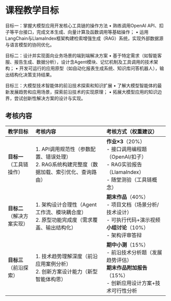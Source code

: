 # 课程教学目标

目标一：掌握大模型应用开发核心工具链的操作方法​
• 熟练调用OpenAI API、扣子等平台接口，完成文本生成、向量计算及函数调用等基础操作；
• 运用LangChain与LlamaIndex框架构建检索增强生成（RAG）系统，实现外部数据源与语言模型的协同优化。

​目标二：设计并实现面向业务场景的端到端解决方案​
• 基于特定需求（如智能客服、报告生成、数据分析），设计含Agent模块、记忆机制及工具调用的技术架构；
• 开发可运行的应用原型（如自动化报表生成系统、知识库问答机器人），输出结构化决策支持结果。

​目标三：大模型技术智能体的前沿技术探索和知识扩展​
• 了解大模型智能体的最新发展趋势和应用场景，探索前沿技术的实现原理；
• 拓展大模型应用的知识边界，尝试创新性解决方案的设计与实现。

## 考核内容

| 教学目标 | 考核内容 | 考核方式（权重建议） |
| :--- | :--- | :--- |
| **目标一**<br>（工具链操作） | 1. API调用规范性（参数配置、错误处理）<br>2. RAG系统构建完整度（数据加载、索引优化、查询路由） | **作业×3**（20%）<br>- 接口调用编程题（OpenAI/扣子）<br>- RAG实验报告（LlamaIndex）<br>- 随堂测验（工具链概念） |
| **目标二**<br>（解决方案实现） | 1. 架构设计合理性（Agent工作流、模块耦合度）<br>2. 原型功能完成度（需求覆盖、输出结构化） | **期末作品**（40%）<br>- 项目文档（场景分析/技术设计）<br>- 可执行代码+演示视频<br>**小组讨论**（10%）<br>- 架构评审答辩 |
| **目标三**<br>（前沿探索） | 1. 技术趋势理解深度（前沿应用案例分析）<br>2. 创新方案设计能力（新型智能体构思） | **期中小测**（15%）<br>- 前沿技术分析题（发展趋势评估）<br>**期末作品附加报告**（15%）<br>- 创新应用设计方案+技术可行性分析 |

